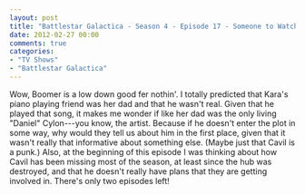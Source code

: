 ```yaml
---
layout: post
title: "Battlestar Galactica - Season 4 - Episode 17 - Someone to Watch Over Me"
date: 2012-02-27 00:00
comments: true
categories:
- "TV Shows"
- "Battlestar Galactica"
---
```


Wow, Boomer is a low down good fer nothin'. I totally predicted
that Kara's piano playing friend was her dad and that he wasn't
real. Given that he played that song, it makes me wonder if like
her dad was the only living "Daniel" Cylon---you know, the
artist. Because if he doesn't enter the plot in some way, why
would they tell us about him in the first place, given that it
wasn't really that informative about something else. (Maybe just
that Cavil is a punk.) Also, at the beginning of this episode I
was thinking about how Cavil has been missing most of the season,
at least since the hub was destroyed, and that he doesn't really
have plans that they are getting involved in. There's only two
episodes left!
